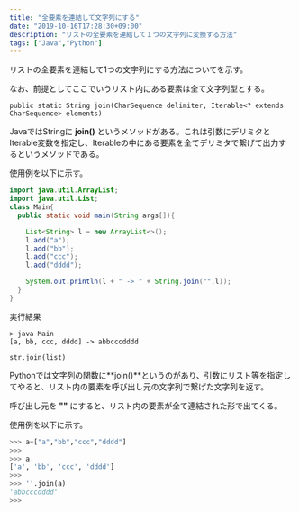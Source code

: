 ```yaml
---
title: "全要素を連結して文字列にする"
date: "2019-10-16T17:28:30+09:00"
description: "リストの全要素を連結して１つの文字列に変換する方法"
tags: ["Java","Python"]
---
```


リストの全要素を連結して1つの文字列にする方法についてを示す。

なお、前提としてここでいうリスト内にある要素は全て文字列型とする。

<div class="note_content_by_programming_language" id="note_content_Java">

`public static String join(CharSequence delimiter, Iterable<? extends CharSequence> elements)`

JavaではStringに **join()** というメソッドがある。これは引数にデリミタとIterable変数を指定し、Iterableの中にある要素を全てデリミタで繋げて出力するというメソッドである。  

使用例を以下に示す。  

```java
import java.util.ArrayList;
import java.util.List;
class Main{
  public static void main(String args[]){

    List<String> l = new ArrayList<>();
    l.add("a");
    l.add("bb");
    l.add("ccc");
    l.add("dddd");

    System.out.println(l + " -> " + String.join("",l));
  }
}
```

実行結果
```
> java Main      
[a, bb, ccc, dddd] -> abbcccdddd
```

</div>
<div class="note_content_by_programming_language" id="note_content_Python">

`str.join(list)`

Pythonでは文字列の関数に**join()**というのがあり、引数にリスト等を指定してやると、リスト内の要素を呼び出し元の文字列で繋げた文字列を返す。

呼び出し元を **""** にすると、リスト内の要素が全て連結された形で出てくる。


使用例を以下に示す。  

```python
>>> a=["a","bb","ccc","dddd"] 
>>> 
>>> a
['a', 'bb', 'ccc', 'dddd']
>>>
>>> ''.join(a)
'abbcccdddd'
>>>
```

</div>
